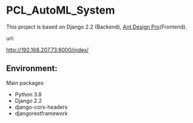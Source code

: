 # PCL_AutoML_System
This project is based on Django 2.2 (Backend), [Ant Design Pro](https://pro.ant.design)(Frontend).

url:

http://192.168.207.73:8000/index/

## Environment:
Main packages
- Python 3.8
- Django 2.2
- django-cors-headers
- djangorestframework
